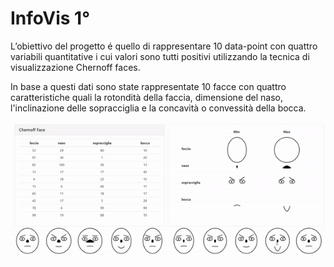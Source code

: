 # InfoVis 1°

L’obiettivo del progetto é quello di rappresentare 10 data-point con quattro variabili quantitative i cui valori sono
tutti positivi utilizzando la tecnica di visualizzazione Chernoff faces.

In base a questi dati sono state rappresentate 10 facce con  quattro 
caratteristiche quali la rotondità della faccia, dimensione del naso, l'inclinazione
delle sopracciglia e la concavità o convessità della bocca.



![](videoclip/gift_project.gif)
